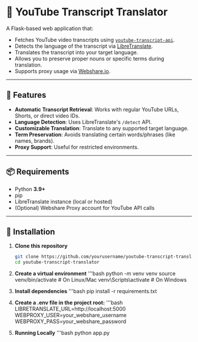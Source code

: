 # 🎥 YouTube Transcript Translator

A Flask-based web application that:
- Fetches YouTube video transcripts using [`youtube-transcript-api`](https://pypi.org/project/youtube-transcript-api/).
- Detects the language of the transcript via [LibreTranslate](https://libretranslate.com/).
- Translates the transcript into your target language.
- Allows you to preserve proper nouns or specific terms during translation.
- Supports proxy usage via [Webshare.io](https://proxy.webshare.io/).

---

## 🚀 Features
- **Automatic Transcript Retrieval**: Works with regular YouTube URLs, Shorts, or direct video IDs.
- **Language Detection**: Uses LibreTranslate's `/detect` API.
- **Customizable Translation**: Translate to any supported target language.
- **Term Preservation**: Avoids translating certain words/phrases (like names, brands).
- **Proxy Support**: Useful for restricted environments.

---

## 📦 Requirements

- Python **3.9+**
- pip
- LibreTranslate instance (local or hosted)
- (Optional) Webshare Proxy account for YouTube API calls

---

## 🔧 Installation

1. **Clone this repository**
   ```bash
   git clone https://github.com/yourusername/youtube-transcript-translator.git
   cd youtube-transcript-translator

2. **Create a virtual environment**
   '''bash
    python -m venv venv
    source venv/bin/activate    # On Linux/Mac
    venv\Scripts\activate       # On Windows

3. **Install dependencies**
'''bash
    pip install -r requirements.txt

4. **Create a .env file in the project root:**
'''bash
    LIBRETRANSLATE_URL=http://localhost:5000
    WEBPROXY_USER=your_webshare_username
    WEBPROXY_PASS=your_webshare_password


5. **Running Locally**
'''bash
    python app.py